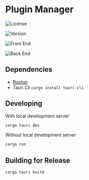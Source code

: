 # Plugin Manager

![License](https://img.shields.io/github/license/tsaxking/plugin-manager)

![Version](https://img.shields.io/github/v/tag/tsaxking/plugin-manager)

![Front End](https://github.com/tsaxking/plugin-manager/actions/workflows/ts.yml/badge.svg?branch=main)

![Back End](https://github.com/tsaxking/plugin-manager/actions/workflows/rust.yml/badge.svg?branch=main)

## Dependencies

-   [Rustup](https://rustup.rs/)
-   Tauri Cli `cargo install tauri-cli`

## Developing

With local development server

```bash
cargo tauri dev
```

Without local development server

```bash
cargo run
```

## Building for Release

```bash
cargo tauri build
```
